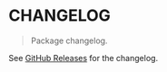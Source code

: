 # CHANGELOG

> Package changelog.

See [GitHub Releases](https://github.com/stdlib-js/complex-base-assert-is-same-valuef/releases) for the changelog.